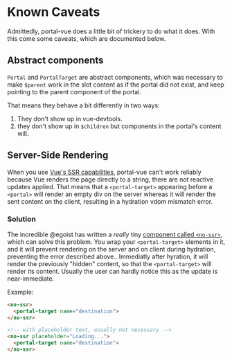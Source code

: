 # Known Caveats

Admittedly, portal-vue does a little bit of trickery to do what it does. With this come some caveats, which are documented below.

## Abstract components

`Portal` and `PortalTarget` are abstract components, which was necessary to make `$parent` work in the slot content as if the portal
did not exist, and keep pointing to the parent component of the portal.

That means they behave a bit differently in two ways:

1. They don't show up in vue-devtools.
2. they don't show up in `$children` but components in the portal's content will.

## Server-Side Rendering

When you use [Vue's SSR capabilities](https://ssr.vuejs.org), portal-vue can't work reliably because Vue renders the page directly to a string, there are not reactive updates applied. That means that a `<portal-target>` appearing before a `<portal>` will render an empty div on the server whereas it will render the sent content on the client, resulting in a hydration vdom mismatch error.

### Solution

The incredible @egoist has written a *really* tiny [component called `<no-ssr>`](https://github.com/egoist/vue-no-ssr), which can solve this problem. You wrap your `<portal-target>` elements in it, and it will prevent rendering on the server and on client during hydration, preventing the error described above.. Immediatly after hyration, it will render the previously "hidden" content, so that the `<portal-target>` will render its content. Usually the user can hardly notice this as the update is near-immediate.

Example:

```html
<no-ssr>
  <portal-target name="destination">
</no-ssr>

<!-- with placeholder text, usually not necessary -->
<no-ssr placeholder="Loading...">
  <portal-target name="destination">
</no-ssr>
```

